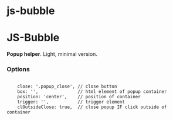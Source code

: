 # js-bubble
<h1>JS-Bubble</h1>
<p><b>Popup helper</b>. Light, minimal version.</p>
<h3>Options</h3>
<code>
    close: '.popup_close', // close button
    box: '',               // html element of popup container 
    position: 'center',    // position of container
    trigger: '',           // trigger element
    clOutsideClose: true,  // close popup IF click outside of container  
</code>